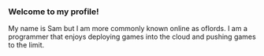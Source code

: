 ### Welcome to my profile!

My name is Sam but I am more commonly known online as oflords. I am a programmer that enjoys deploying games into the cloud and pushing games to the limit.
